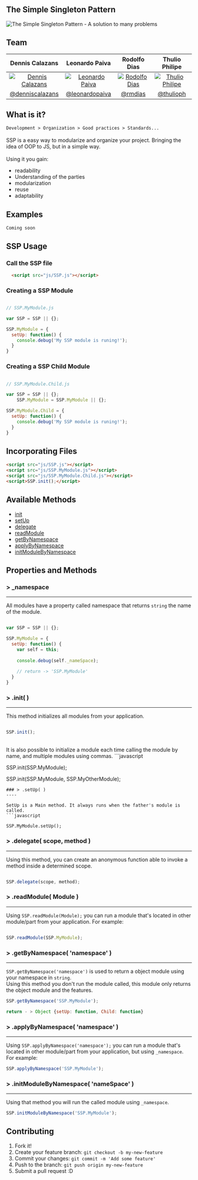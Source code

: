 The Simple Singleton Pattern
---

![The Simple Singleton Pattern - A solution to many problems](https://raw.githubusercontent.com/simplesingleton/SSP-simple-singleton-pattern/master/images/simple-singleton-pattern-image.png)

## Team

Dennis Calazans | Leonardo Paiva | Rodolfo Dias | Thulio Philipe
:------------:  | :-------------: | :-------------: |  :-------------: |
<a href="https://github.com/denniscalazans">![Dennis Calazans](https://avatars2.githubusercontent.com/u/28112?v=2&s=128)</a> | <a href="https://github.com/leonardopaiva">![Leonardo Paiva](https://avatars2.githubusercontent.com/u/6975831?v=2&s=128)| <a href="https://github.com/rmdias">![Rodolfo Dias](https://avatars2.githubusercontent.com/u/2057971?v=2&s=128)</a> | <a href="https://github.com/thulioph">![Thulio Philipe](https://avatars2.githubusercontent.com/u/2343288?v=2&s=128)</a>|
[@denniscalazans](https://github.com/denniscalazans)  | [@leonardopaiva](https://github.com/leonardopaiva)|[@rmdias](https://github.com/rmdias)| [@thulioph](https://github.com/thulioph)



## What is it?


`Development > Organization > Good practices > Standards... ` <br><br>
SSP is a easy way to modularize and organize your project. Bringing the idea of OOP to JS, but in a simple way.<br><br>
Using it you gain:<br>

+ readability  <br>
+ Understanding of the parties  <br>
+ modularization <br>
+ reuse <br>
+ adaptability



## Examples

`Coming soon`


## SSP Usage

### Call the SSP file
```html
  <script src="js/SSP.js"></script>
```

### Creating a SSP Module
```javascript

// SSP.MyModule.js

var SSP = SSP || {};

SSP.MyModule = {
  setUp: function() {
    console.debug('My SSP module is runing!');
  }
}
```

### Creating a SSP Child Module
```javascript

// SSP.MyModule.Child.js

var SSP = SSP || {};
    SSP.MyModule = SSP.MyModule || {};

SSP.MyModule.Child = {
  setUp: function() {
    console.debug('My SSP module is runing!');
  }
}
```
## Incorporating Files
```html
<script src="js/SSP.js"></script>
<script src="js/SSP.MyModule.js"></script>
<script src="js/SSP.MyModule.Child.js"></script>
<script>SSP.init();</script>

```

## Available Methods

  * [init](#-init-)
  * [setUp](#-setup-)
  * [delegate](#-delegate-)
  * [readModule](#-readmodule-)
  * [getByNamespace](#-getbynamespace-)
  * [applyByNamespace](#-applybynamespace-)
  * [initModuleByNamespace](#-initmodulebynamespace-)
  

## Properties and Methods

### > _namespace
----

All modules have a property called namespace that returns `string` the name of the module.
```javascript

var SSP = SSP || {};

SSP.MyModule = {
  setUp: function() {
    var self = this;
  
    console.debug(self._nameSpace);
  
    // return -> 'SSP.MyModule'
  }
}
```

### > .init( )
----

This method initializes all modules from your application. 
```javascript

SSP.init();
```   
<br>
It is also possible to initialize a module each time calling the module by name, and multiple modules using commas.
```javascript

SSP.init(SSP.MyModule);

SSP.init(SSP.MyModule, SSP.MyOtherModule);
   
```
### > .setUp( )
----

SetUp is a Main method. It always runs when the father's module is called.
```javascript

SSP.MyModule.setUp();
```
### > .delegate( scope, method )
----

Using this method, you can create an anonymous function able to invoke a method inside a determined scope.
```javascript

SSP.delegate(scope, method);
```

### > .readModule( Module )
----

Using `SSP.readModule(Module);` you can run a module that's located in other module/part from your application. For example: 
```javascript

SSP.readModule(SSP.MyModule);

```

### > .getByNamespace( 'namespace' )
----

`SSP.getByNamespace('namespace')` is used to return a object module using your namespace in `string`. <br>
Using this method you don't run the module called, this module only returns the object module and the features.
    
```javascript
SSP.getByNamespace('SSP.MyModule');

return - > Object {setUp: function, Child: function}
```

### > .applyByNamespace( 'namespace' )
----

Using `SSP.applyByNamespace('namespace');` you can run a module that's located in other module/part from your application, but using `_namespace`. For example: 


```javascript
SSP.applyByNamespace('SSP.MyModule');
```

### > .initModuleByNamespace( 'nameSpace' )
----

Using that method you will run the called module using `_namespace`.

```javascript
SSP.initModuleByNamespace('SSP.MyModule');
```

## Contributing

1. Fork it!
2. Create your feature branch: `git checkout -b my-new-feature`
3. Commit your changes: `git commit -m 'Add some feature'`
4. Push to the branch: `git push origin my-new-feature`
5. Submit a pull request :D
    
